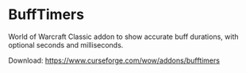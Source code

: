 # BuffTimers
World of Warcraft Classic addon to show accurate buff durations, with optional seconds and milliseconds.

Download: https://www.curseforge.com/wow/addons/bufftimers

